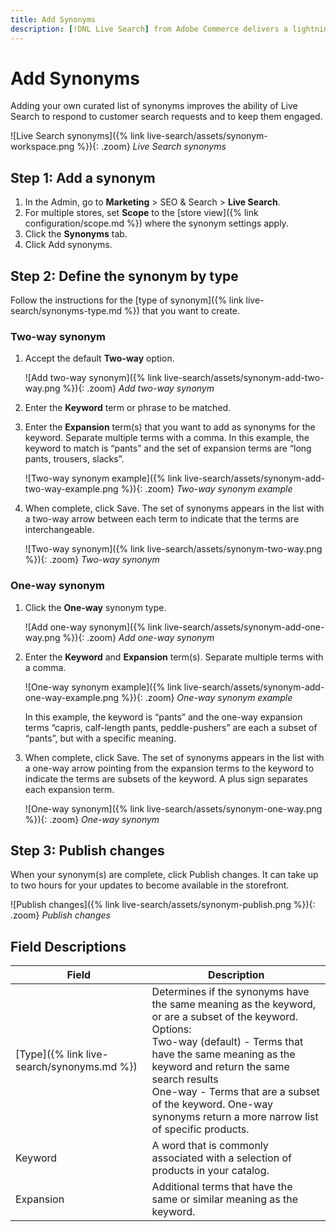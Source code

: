 ```yaml
---
title: Add Synonyms
description: [!DNL Live Search] from Adobe Commerce delivers a lightning fast, super-relevant, and intuitive search experience.
---
```

# Add Synonyms

Adding your own curated list of synonyms improves the ability of Live Search to respond to customer search requests and to keep them engaged.

![Live Search synonyms]({% link live-search/assets/synonym-workspace.png %}){: .zoom}
_Live Search synonyms_

## Step 1: Add a synonym

1. In the Admin, go to **Marketing** > SEO & Search > **Live Search**.
1. For multiple stores, set **Scope** to the [store view]({% link configuration/scope.md %}) where the synonym settings apply.
1. Click the **Synonyms** tab.
1. Click <span class="btn">Add synonyms</span>.

## Step 2: Define the synonym by type

Follow the instructions for the [type of synonym]({% link live-search/synonyms-type.md %}) that you want to create.

### Two-way synonym

1. Accept the default **Two-way** option.

   ![Add two-way synonym]({% link live-search/assets/synonym-add-two-way.png %}){: .zoom}
   _Add two-way synonym_

1. Enter the **Keyword** term or phrase to be matched.
1. Enter the **Expansion** term(s) that you want to add as synonyms for the keyword. Separate multiple terms with a comma.
   In this example, the keyword to match is “pants” and the set of expansion terms are “long pants, trousers, slacks”.

   ![Two-way synonym example]({% link live-search/assets/synonym-add-two-way-example.png %}){: .zoom}
   _Two-way synonym example_

1. When complete, click <span class="btn">Save</span>.
   The set of synonyms appears in the list with a two-way arrow between each term to indicate that the terms are interchangeable.

   ![Two-way synonym]({% link live-search/assets/synonym-two-way.png %}){: .zoom}
   _Two-way synonym_

### One-way synonym

1. Click the **One-way** synonym type.

   ![Add one-way synonym]({% link live-search/assets/synonym-add-one-way.png %}){: .zoom}
   _Add one-way synonym_

1. Enter the **Keyword** and **Expansion** term(s). Separate multiple terms with a comma.

   ![One-way synonym example]({% link live-search/assets/synonym-add-one-way-example.png %}){: .zoom}
   _One-way synonym example_

   In this example, the keyword is “pants” and the one-way expansion terms “capris, calf-length pants, peddle-pushers” are each a subset of “pants”, but with a specific meaning.
1. When complete, click <span class="btn">Save</span>.
   The set of synonyms appears in the list with a one-way arrow pointing from the expansion terms to the keyword to indicate the terms are subsets of the keyword. A plus sign separates each expansion term.

   ![One-way synonym]({% link live-search/assets/synonym-one-way.png %}){: .zoom}
   _One-way synonym_

## Step 3: Publish changes

When your synonym(s) are complete, click <span class="btn">Publish changes</span>.
It can take up to two hours for your updates to become available in the storefront.

![Publish changes]({% link live-search/assets/synonym-publish.png %}){: .zoom}
_Publish changes_

## Field Descriptions

| Field | Description |
|--- |--- |
| [Type]({% link live-search/synonyms.md %}) | Determines if the synonyms have the same meaning as the keyword, or are a subset of the keyword. Options:<br />Two-way (default) - Terms that have the same meaning as the keyword and return the same search results<br />One-way - Terms that are a subset of the keyword. One-way synonyms return a more narrow list of specific products. |
| Keyword | A word that is commonly associated with a selection of products in your catalog. |
| Expansion | Additional terms that have the same or similar meaning as the keyword. |
